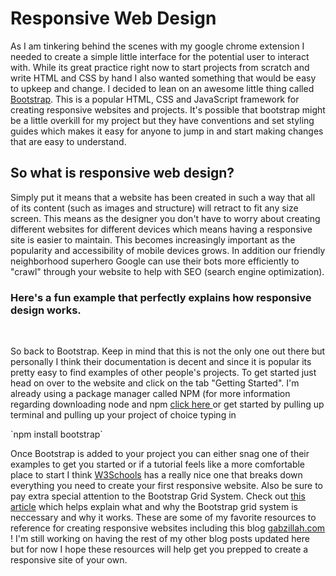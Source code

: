 <h1>Responsive Web Design</h1>
  <p>As I am tinkering behind the scenes with my google chrome extension I needed to create a simple little interface for the potential user to interact with. While its great practice right now to start projects from scratch and write HTML and CSS by hand I also wanted something that would be easy to upkeep and change. I decided to lean on an awesome little thing called
  <a href="http://getbootstrap.com/" target="_blank">Bootstrap</a>. This is a popular HTML, CSS and JavaScript framework for creating responsive websites and projects. It's possible that bootstrap might be a little overkill for my project but they have conventions and set styling guides which makes it easy for anyone to jump in and start making changes that are easy to understand. </p>

 <h2>So what is responsive web design?</h2>

  <p>Simply put it means that a website has been created in such a way that all of its content (such as images and structure) will retract to fit any size screen. This means as the designer you don't have to worry about creating different websites for different devices which means having a responsive site is easier to maintain. This becomes increasingly important as the popularity and accessibility of mobile devices grows. In addition our friendly neighborhood superhero Google can use their bots more efficiently to "crawl" through your website to help with SEO (search engine optimization). </p>

  <h3>Here's a fun example that perfectly explains how responsive design works.</h3>

<br>
<img class = "blogImage" src="images/likeWater.jpg" alt>


<p>So back to Bootstrap. Keep in mind that this is not the only one out there but personally I think their documentation is decent and since it is popular its pretty easy to find examples of other people's projects. To get started just head on over to the website and click on the tab "Getting Started". I'm already using a package manager called NPM (for more information regarding downloading node and npm <a href="https://docs.npmjs.com/getting-started/installing-node" target="_blank"> click here </a> or get started by pulling up terminal and pulling up your project of choice typing in </p>
  `npm install bootstrap`

  <p>Once Bootstrap is added to your project you can either snag one of their examples to get you started or if a tutorial feels like a more comfortable place to start I think <a href=" http://www.w3schools.com/bootstrap/bootstrap_get_started.asp" target="_blank">W3Schools</a> has a really nice one that breaks down everything you need to create your first responsive website. Also be sure to pay extra special attention to the Bootstrap Grid System. Check out
  <a href="http://www.helloerik.com/the-subtle-magic-behind-why-the-bootstrap-3-grid-works" target="_blank">this article</a> which helps explain what and why the Bootstrap grid system is neccessary and why it works. These are some of my favorite resources to reference for creating responsive websites including this blog <a href="http://www.gabzillah.com" target="_blank">gabzillah.com</a> ! I'm still working on having the rest of my other blog posts updated here but for now I hope these resources will help get you prepped to create a responsive site of your own.</p>